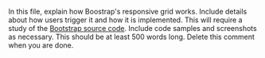 In this file, explain how Boostrap's responsive grid works. Include details about how users trigger it and how it is implemented. This will require a study of the [Bootstrap source code](https://github.com/twbs/bootstrap). Include code samples and screenshots as necessary. This should be at least 500 words long. Delete this comment when you are done.